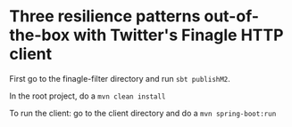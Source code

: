 # Three resilience patterns out-of-the-box with Twitter's Finagle HTTP client

First go to the finagle-filter directory and run
```sbt publishM2```.

In the root project, do a ```mvn clean install```

To run the client: go to the client directory and do a ```mvn spring-boot:run```